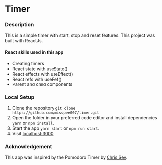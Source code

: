 # Timer

### Description
This is a simple timer with start, stop and reset features. This project was built with ReactJs.

#### React skills used in this app

- Creating timers
- React state with useState()
- React effects with useEffect()
- React refs with useRef()
- Parent and child components

### Local Setup
1. Clone the repository `git clone https://github.com/misspee007/timer.git`
3. Open the folder in your preferred code editor and install dependencies `yarn` or `npm install`.
4. Start the app `yarn start` or `npm run start`.
5. Visit [localhost:3000](http://localhost:3000)

### Acknowledgement
This app was inspired by the Pomodoro Timer by [Chris Sev](https://github.com/chris-sev).
